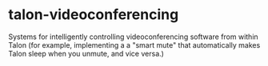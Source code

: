 # talon-videoconferencing

Systems for intelligently controlling videoconferencing software from within Talon (for example, implementing a a "smart mute" that automatically makes Talon sleep when you unmute, and vice versa.)

